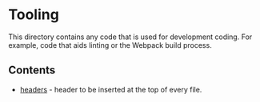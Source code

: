 # Tooling

This directory contains any code that is used for development coding. For example, code that aids linting or the Webpack build process.

## Contents

- [headers](./headers/README.md) - header to be inserted at the top of every file.
